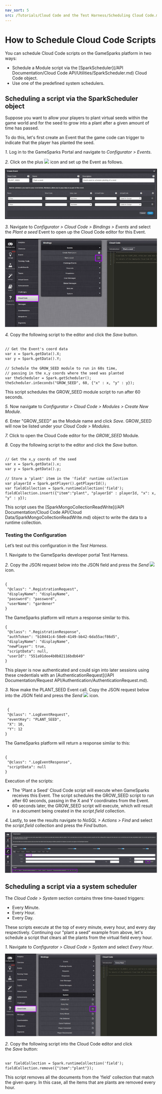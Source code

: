 ```yaml
---
nav_sort: 5
src: /Tutorials/Cloud Code and the Test Harness/Scheduling Cloud Code.md
---
```


# How to Schedule Cloud Code Scripts

You can schedule Cloud Code scripts on the GameSparks platform in two ways:
* Schedule a Module script via the [SparkScheduler](/API Documentation/Cloud Code API/Utilities/SparkScheduler.md) Cloud Code object.
* Use one of the predefined system schedulers.

## Scheduling a script via the SparkScheduler object

Suppose you want to allow your players to plant virtual seeds within the game world and for the seed to grow into a plant after a given amount of time has passed.

To do this, let's first create an Event that the game code can trigger to indicate that the player has planted the seed.

*1.* Log in to the GameSparks Portal and navigate to *Configurator > Events*.

*2.* Click on the plus ![](/img/fa/plus.png) icon and set up the Event as follows.

![](img/Schedule/8.png)

*3.* Navigate to *Configurator > Cloud Code > Bindings > Events* and select the *Plant a seed* Event to open up the Cloud Code editor for this Event.

![](img/Schedule/9.png)

*4.* Copy the following script to the editor and click the *Save* button.

```

// Get the Event's coord data
var x = Spark.getData().X;
var y = Spark.getData().Y;

// Schedule the GROW_SEED module to run in 60s time,
// passing in the x,y coords where the seed was planted
var theScheduler = Spark.getScheduler();
theScheduler.inSeconds("GROW_SEED", 60, {"x" : x, "y" : y});

```

This script schedules the GROW_SEED module script to run after 60 seconds.

*5.* Now navigate to *Configurator > Cloud Code > Modules > Create New Module*.

*6.* Enter "GROW_SEED" as the Module name and click *Save*. GROW_SEED will now be listed under your *Cloud Code > Modules*.

*7.* Click to open the Cloud Code editor for the *GROW_SEED* Module.

*8.* Copy the following script to the editor and click the *Save* button.

```

// Get the x,y coords of the seed
var x = Spark.getData().x;
var y = Spark.getData().y;

// Store a 'plant' item in the 'field' runtime collection
var playerId = Spark.getPlayer().getPlayerId();
var fieldCollection = Spark.runtimeCollection('field');
fieldCollection.insert({"item":"plant", "playerId" : playerId, "x": x, "y" : y});

```

This script uses the [SparkMongoCollectionReadWrite](/API Documentation/Cloud Code API/Cloud Data/SparkMongoCollectionReadWrite.md) object to write the data to a runtime collection.

### Testing the Configuration

Let’s test out this configuration in the *Test Harness*.

*1.* Navigate to the GameSparks developer portal Test Harness.

*2.* Copy the JSON request below into the JSON field and press the *Send* ![](/img/fa/play.png) icon.

```

{
 "@class": ".RegistrationRequest",
 "displayName": "displayName",
 "password": "password",
 "userName": "gardener"
}

```

The GameSparks platform will return a response similar to this.

```    
{
 "@class": ".RegistrationResponse",
 "authToken": "b10441c4-58e0-4149-bb42-6da55acf86d5",
 "displayName": "displayName",
 "newPlayer": true,
 "scriptData": null,
 "userId": "551a91dee4b0b82116bdb649"
}
```

This player is now authenticated and could sign into later sessions using these credentials with an [AuthenticationRequest](/API Documentation/Request API/Authentication/AuthenticationRequest.md).

*3.* Now make the PLANT_SEED Event call. Copy the JSON request below into the JSON field and press the *Send* ![](/img/fa/play.png) icon.

```

 {
 "@class": ".LogEventRequest",
 "eventKey": "PLANT_SEED",
 "X": 10,
 "Y": 12
}

```
The GameSparks platform will return a response similar to this:

```

{
 "@class": ".LogEventResponse",
 "scriptData": null
}

```
Execution of the scripts:
* The 'Plant a Seed' Cloud Code script will execute when GameSparks receives this Event. The script schedules the GROW_SEED script to run after 60 seconds, passing in the X and Y coordinates from the Event.
* 60 seconds later, the GROW_SEED script will execute, which will result in a document being created in the *script.field* collection.

*4.* Lastly, to see the results navigate to *NoSQL > Actions > Find* and select the *script.field* collection and press the *Find* button.

![](img/Schedule/7.png)

## Scheduling a script via a system scheduler

The *Cloud Code > System* section contains three time-based triggers:

* Every Minute.
* Every Hour.
* Every Day.

These scripts execute at the top of every minute, every hour, and every day respectively. Continuing our "plant a seed" example from above, let's schedule a script that clears all the plants from the virtual field every hour.

*1.* Navigate to *Configurator > Cloud Code > System* and select *Every Hour*.

![](img/Schedule/6.png)

*2.* Copy the following script into the Cloud Code editor and click the *Save* button:

```

var fieldCollection = Spark.runtimeCollection('field');
fieldCollection.remove({"item":"plant"});

```

This script removes all the documents from the 'field' collection that match the given query. In this case, all the items that are plants are removed every hour.
